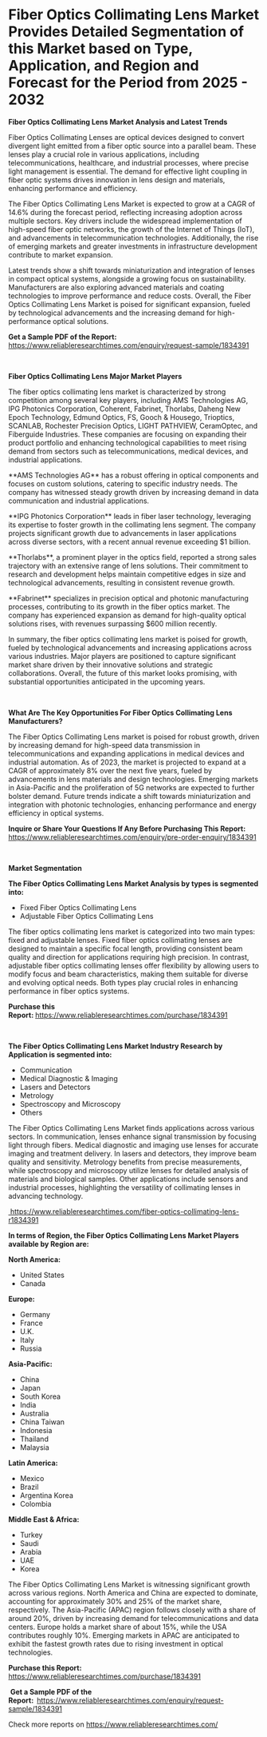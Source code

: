 <p><h1>Fiber Optics Collimating Lens Market Provides Detailed Segmentation of this Market based on Type, Application, and Region and Forecast for the Period from 2025 - 2032</h1></p><p><strong>Fiber Optics Collimating Lens Market Analysis and Latest Trends</strong></p>
<p><p>Fiber Optics Collimating Lenses are optical devices designed to convert divergent light emitted from a fiber optic source into a parallel beam. These lenses play a crucial role in various applications, including telecommunications, healthcare, and industrial processes, where precise light management is essential. The demand for effective light coupling in fiber optic systems drives innovation in lens design and materials, enhancing performance and efficiency.</p><p>The Fiber Optics Collimating Lens Market is expected to grow at a CAGR of 14.6% during the forecast period, reflecting increasing adoption across multiple sectors. Key drivers include the widespread implementation of high-speed fiber optic networks, the growth of the Internet of Things (IoT), and advancements in telecommunication technologies. Additionally, the rise of emerging markets and greater investments in infrastructure development contribute to market expansion. </p><p>Latest trends show a shift towards miniaturization and integration of lenses in compact optical systems, alongside a growing focus on sustainability. Manufacturers are also exploring advanced materials and coating technologies to improve performance and reduce costs. Overall, the Fiber Optics Collimating Lens Market is poised for significant expansion, fueled by technological advancements and the increasing demand for high-performance optical solutions.</p></p>
<p><strong>Get a Sample PDF of the Report:&nbsp;</strong> <a href="https://www.reliableresearchtimes.com/enquiry/request-sample/1834391?utm_campaign=3361&utm_medium=2&utm_source=Github&utm_content=ia&utm_term=12042025&utm_id=fiber-optics-collimating-lens">https://www.reliableresearchtimes.com/enquiry/request-sample/1834391</a></p>
<p>&nbsp;</p>
<p><strong>Fiber Optics Collimating Lens Major Market Players</strong></p>
<p><p>The fiber optics collimating lens market is characterized by strong competition among several key players, including AMS Technologies AG, IPG Photonics Corporation, Coherent, Fabrinet, Thorlabs, Daheng New Epoch Technology, Edmund Optics, FS, Gooch & Housego, Trioptics, SCANLAB, Rochester Precision Optics, LIGHT PATHVIEW, CeramOptec, and Fiberguide Industries. These companies are focusing on expanding their product portfolio and enhancing technological capabilities to meet rising demand from sectors such as telecommunications, medical devices, and industrial applications.</p><p>**AMS Technologies AG** has a robust offering in optical components and focuses on custom solutions, catering to specific industry needs. The company has witnessed steady growth driven by increasing demand in data communication and industrial applications.</p><p>**IPG Photonics Corporation** leads in fiber laser technology, leveraging its expertise to foster growth in the collimating lens segment. The company projects significant growth due to advancements in laser applications across diverse sectors, with a recent annual revenue exceeding $1 billion.</p><p>**Thorlabs**, a prominent player in the optics field, reported a strong sales trajectory with an extensive range of lens solutions. Their commitment to research and development helps maintain competitive edges in size and technological advancements, resulting in consistent revenue growth.</p><p>**Fabrinet** specializes in precision optical and photonic manufacturing processes, contributing to its growth in the fiber optics market. The company has experienced expansion as demand for high-quality optical solutions rises, with revenues surpassing $600 million recently.</p><p>In summary, the fiber optics collimating lens market is poised for growth, fueled by technological advancements and increasing applications across various industries. Major players are positioned to capture significant market share driven by their innovative solutions and strategic collaborations. Overall, the future of this market looks promising, with substantial opportunities anticipated in the upcoming years.</p></p>
<p>&nbsp;</p>
<p><strong>What Are The Key Opportunities For Fiber Optics Collimating Lens Manufacturers?</strong></p>
<p><p>The Fiber Optics Collimating Lens market is poised for robust growth, driven by increasing demand for high-speed data transmission in telecommunications and expanding applications in medical devices and industrial automation. As of 2023, the market is projected to expand at a CAGR of approximately 8% over the next five years, fueled by advancements in lens materials and design technologies. Emerging markets in Asia-Pacific and the proliferation of 5G networks are expected to further bolster demand. Future trends indicate a shift towards miniaturization and integration with photonic technologies, enhancing performance and energy efficiency in optical systems.</p></p>
<p><strong>Inquire or Share Your Questions If Any Before Purchasing This Report:</strong> <a href="https://www.reliableresearchtimes.com/enquiry/pre-order-enquiry/1834391?utm_campaign=3361&utm_medium=2&utm_source=Github&utm_content=ia&utm_term=12042025&utm_id=fiber-optics-collimating-lens">https://www.reliableresearchtimes.com/enquiry/pre-order-enquiry/1834391</a></p>
<p>&nbsp;</p>
<p><strong>Market Segmentation</strong></p>
<p><strong>The Fiber Optics Collimating Lens Market Analysis by types is segmented into:</strong></p>
<p><ul><li>Fixed Fiber Optics Collimating Lens</li><li>Adjustable Fiber Optics Collimating Lens</li></ul></p>
<p><p>The fiber optics collimating lens market is categorized into two main types: fixed and adjustable lenses. Fixed fiber optics collimating lenses are designed to maintain a specific focal length, providing consistent beam quality and direction for applications requiring high precision. In contrast, adjustable fiber optics collimating lenses offer flexibility by allowing users to modify focus and beam characteristics, making them suitable for diverse and evolving optical needs. Both types play crucial roles in enhancing performance in fiber optics systems.</p></p>
<p><strong>Purchase this Report:&nbsp;</strong><a href="https://www.reliableresearchtimes.com/purchase/1834391?utm_campaign=3361&utm_medium=2&utm_source=Github&utm_content=ia&utm_term=12042025&utm_id=fiber-optics-collimating-lens">https://www.reliableresearchtimes.com/purchase/1834391</a></p>
<p>&nbsp;</p>
<p><strong>The Fiber Optics Collimating Lens Market Industry Research by Application is segmented into:</strong></p>
<p><ul><li>Communication</li><li>Medical Diagnostic & Imaging</li><li>Lasers and Detectors</li><li>Metrology</li><li>Spectroscopy and Microscopy</li><li>Others</li></ul></p>
<p><p>The Fiber Optics Collimating Lens Market finds applications across various sectors. In communication, lenses enhance signal transmission by focusing light through fibers. Medical diagnostic and imaging use lenses for accurate imaging and treatment delivery. In lasers and detectors, they improve beam quality and sensitivity. Metrology benefits from precise measurements, while spectroscopy and microscopy utilize lenses for detailed analysis of materials and biological samples. Other applications include sensors and industrial processes, highlighting the versatility of collimating lenses in advancing technology.</p></p>
<p><a href="https://www.reliableresearchtimes.com/fiber-optics-collimating-lens-r1834391?utm_campaign=3361&utm_medium=2&utm_source=Github&utm_content=ia&utm_term=12042025&utm_id=fiber-optics-collimating-lens">&nbsp;https://www.reliableresearchtimes.com/fiber-optics-collimating-lens-r1834391</a></p>
<p><strong>In terms of Region, the Fiber Optics Collimating Lens Market Players available by Region are:</strong></p>
<p>
    <p> <strong> North America: </strong>
        <ul>
            <li>United States</li>
            <li>Canada</li>
        </ul>
        </p> 
    <p> <strong> Europe: </strong>
        <ul>
            <li>Germany</li>
            <li>France</li>
            <li>U.K.</li>
            <li>Italy</li>
            <li>Russia</li>
        </ul>
        </p> 
    <p> <strong> Asia-Pacific: </strong>
        <ul>
            <li>China</li>
            <li>Japan</li>
            <li>South Korea</li>
            <li>India</li>
            <li>Australia</li>
            <li>China Taiwan</li>
            <li>Indonesia</li>
            <li>Thailand</li>
            <li>Malaysia</li>
        </ul>
        </p> 
    <p> <strong> Latin America: </strong>
        <ul>
            <li>Mexico</li>
            <li>Brazil</li>
            <li>Argentina Korea</li>
            <li>Colombia</li>
        </ul>
        </p> 
    <p> <strong> Middle East & Africa: </strong>
        <ul>
            <li>Turkey</li>
            <li>Saudi</li>
            <li>Arabia</li>
            <li>UAE</li>
            <li>Korea</li>
        </ul>
    </p>
    </p>
<p><p>The Fiber Optics Collimating Lens Market is witnessing significant growth across various regions. North America and China are expected to dominate, accounting for approximately 30% and 25% of the market share, respectively. The Asia-Pacific (APAC) region follows closely with a share of around 20%, driven by increasing demand for telecommunications and data centers. Europe holds a market share of about 15%, while the USA contributes roughly 10%. Emerging markets in APAC are anticipated to exhibit the fastest growth rates due to rising investment in optical technologies.</p></p>
<p><strong>Purchase this Report: </strong><a href="https://www.reliableresearchtimes.com/purchase/1834391?utm_campaign=3361&utm_medium=2&utm_source=Github&utm_content=ia&utm_term=12042025&utm_id=fiber-optics-collimating-lens">https://www.reliableresearchtimes.com/purchase/1834391</a></p>
<p>&nbsp;<strong>Get a Sample PDF of the Report:&nbsp;&nbsp;</strong><a href="https://www.reliableresearchtimes.com/enquiry/request-sample/1834391?utm_campaign=3361&utm_medium=2&utm_source=Github&utm_content=ia&utm_term=12042025&utm_id=fiber-optics-collimating-lens">https://www.reliableresearchtimes.com/enquiry/request-sample/1834391</a></p>
<p><strong></strong></p>
<p>Check more reports on <a href="https://www.reliableresearchtimes.com/?utm_campaign=3361&utm_medium=2&utm_source=Github&utm_content=ia&utm_term=12042025&utm_id=fiber-optics-collimating-lens">https://www.reliableresearchtimes.com/</a></p>